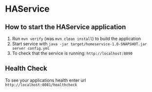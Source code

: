 # HAService

How to start the HAService application
---

1. Run `mvn verify` (was `mvn clean install`) to build the application
1. Start service with `java -jar target/homeservice-1.0-SNAPSHOT.jar server config.yml`
1. To check that the service is running: `http://localhost:8090`

Health Check
---

To see your applications health enter url `http://localhost:8081/healthcheck`
